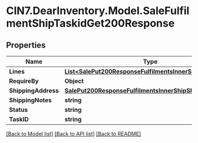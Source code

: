 # CIN7.DearInventory.Model.SaleFulfilmentShipTaskidGet200Response

## Properties

| Name                | Type                                                                                                                    | Description | Notes      |
| ------------------- | ----------------------------------------------------------------------------------------------------------------------- | ----------- | ---------- |
| **Lines**           | [**List&lt;SalePut200ResponseFulfilmentsInnerShipLinesInner&gt;**](SalePut200ResponseFulfilmentsInnerShipLinesInner.md) |             | [optional] |
| **RequireBy**       | **Object**                                                                                                              |             | [optional] |
| **ShippingAddress** | [**SalePut200ResponseFulfilmentsInnerShipShippingAddress**](SalePut200ResponseFulfilmentsInnerShipShippingAddress.md)   |             | [optional] |
| **ShippingNotes**   | **string**                                                                                                              |             | [optional] |
| **Status**          | **string**                                                                                                              |             | [optional] |
| **TaskID**          | **string**                                                                                                              |             | [optional] |

[[Back to Model list]](../README.md#documentation-for-models) [[Back to API list]](../README.md#documentation-for-api-endpoints) [[Back to README]](../README.md)
